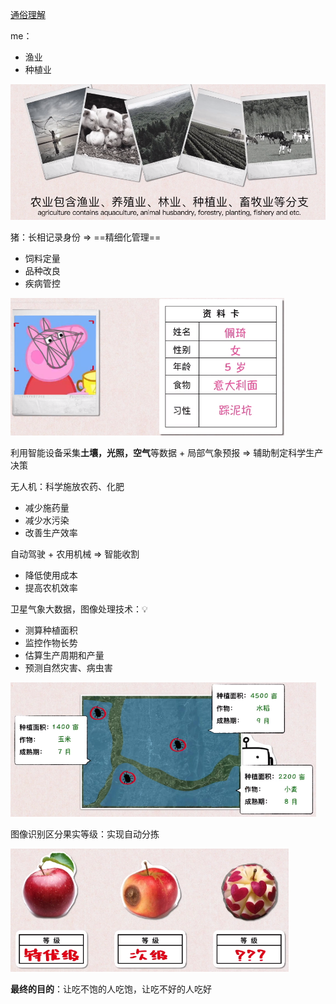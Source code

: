 [通俗理解](https://www.bilibili.com/video/BV1cx411d7Vh)

me：

- 渔业
- 种植业

<img src="https://raw.githubusercontent.com/DaiDuncan/PicUploader/main/img3/20210616210151.png" alt="image-20210616210150355" style="zoom:80%;" />



猪：长相记录身份 => ==精细化管理==

- 饲料定量
- 品种改良
- 疾病管控

<img src="https://raw.githubusercontent.com/DaiDuncan/PicUploader/main/img3/20210616210336.png" alt="image-20210616210335868" style="zoom:67%;" />



利用智能设备采集**土壤，光照，空气**等数据 + 局部气象预报 => 辅助制定科学生产决策

无人机：科学施放农药、化肥

- 减少施药量
- 减少水污染
- 改善生产效率



自动驾驶 + 农用机械 => 智能收割

- 降低使用成本
- 提高农机效率



卫星气象大数据，图像处理技术：💡

- 测算种植面积
- 监控作物长势
- 估算生产周期和产量
- 预测自然灾害、病虫害

<img src="https://raw.githubusercontent.com/DaiDuncan/PicUploader/main/img3/20210616210644.png" alt="image-20210616210643410" style="zoom:67%;" />

图像识别区分果实等级：实现自动分拣

<img src="https://raw.githubusercontent.com/DaiDuncan/PicUploader/main/img3/20210616210719.png" alt="image-20210616210718747" style="zoom:67%;" />



**最终的目的**：让吃不饱的人吃饱，让吃不好的人吃好